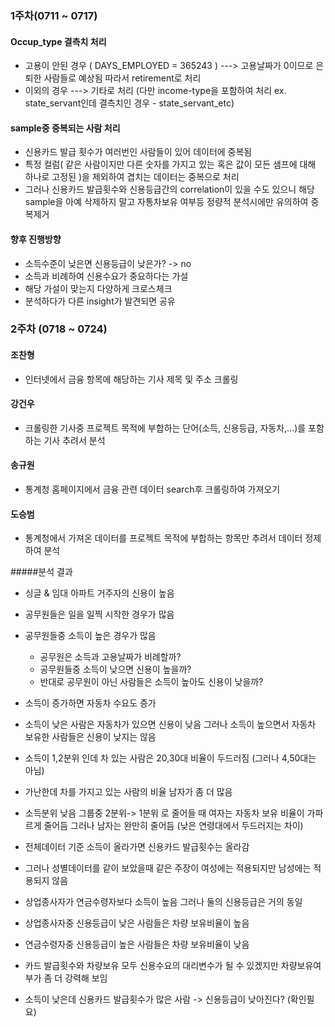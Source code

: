 ### 1주차(0711 ~ 0717)

#### Occup_type 결측치 처리

- 고용이 안된 경우 ( DAYS_EMPLOYED = 365243 )   --->   고용날짜가 0이므로 은퇴한 사람들로 예상됨 따라서 retirement로 처리
- 이외의 경우   --->   기타로 처리 (다만 income-type을 포함하여 처리 ex. state_servant인데 결측치인 경우 - state_servant_etc)


#### sample중 중복되는 사람 처리

- 신용카드 발급 횟수가 여러번인 사람들이 있어 데이터에 중복됨
- 특정 컬럼( 같은 사람이지만 다른 숫자를 가지고 있는 혹은 값이 모든 샘프에 대해 하나로 고정된 )을 제외하여 겹치는 데이터는 중복으로 처리
- 그러나 신용카드 발급횟수와 신용등급간의 correlation이 있을 수도 있으니 해당 sample을 아예 삭제하지 말고 자통차보유 여부등 정량적 분석시에만 유의하여 중복제거

#### 향후 진행방향

-  소득수준이 낮은면 신용등급이 낮은가? -> no
-  소득과 비례하여 신용수요가 중요하다는 가설
-  해당 가설이 맞는지 다양하게 크로스체크
-  분석하다가 다른 insight가 발견되면 공유 


### 2주차 (0718 ~ 0724)

#### 조찬형
- 인터넷에서 금융 항목에 해당하는 기사 제목 및 주소 크롤링 

#### 강건우
- 크롤링한 기사중 프로젝트 목적에 부합하는 단어(소득, 신용등급, 자동차,...)를 포함하는 기사 추려서 분석

#### 송규원
- 통계청 홈페이지에서 금융 관련 데이터 search후  크롤링하여 가져오기

#### 도승범
- 통계청에서 가져온 데이터를 프로젝트 목적에 부합하는 항목만 추려서 데이터 정제하여 분석


#####분석 결과
- 싱글 & 임대 아파트 거주자의 신용이 높음 
- 공무원들은 일을 일찍 시작한 경우가 많음
- 공무원들중 소득이 높은 경우가 많음 
  - 공무원은 소득과 고용날짜가 비례할까?
  - 공무원들중 소득이 낮으면 신용이 높을까?   
  - 반대로 공무원이 아닌 사람들은 소득이 높아도 신용이 낮을까? 
  
- 소득이 증가하면 자동차 수요도 증가
- 소득이 낮은 사람은 자동차가 있으면 신용이 낮음 그러나 소득이 높으면서 자동차 보유한 사람들은 신용이 낮지는 않음
- 소득이 1,2분위 인데 차 있는 사람은 20,30대 비율이 두드러짐 (그러나 4,50대는 아님)
- 가난한데 차를 가지고 있는 사람의 비율 남자가 좀 더 많음 
- 소득분위 낮음 그룹중 2분위-> 1분위 로 줄어들 때 여자는 자동차 보유 비율이 가파르게 줄어듬 그러나 남자는 완만히 줄어듬 (낮은 연령대에서 두드러지는 차이)
 
- 전체데이터 기준 소득이 올라가면 신용카드 발급횟수는 올라감
- 그러나 성별데이터를 같이 보았을때 같은 주장이 여성에는 적용되지만 남성에는 적용되지 않음 

- 상업종사자가 연금수령자보다 소득이 높음 그러나 둘의 신용등급은 거의 동일
- 상업종사자중 신용등급이 낮은 사람들은 차량 보유비율이 높음
- 연금수령자중 신용등급이 높은 사람들은 차량 보유비율이 낮음
- 카드 발급횟수와 차량보유 모두 신용수요의 대리변수가 될 수 있겠지만 차량보유여부가 좀 더 강력해 보임
- 소득이 낮은데 신용카드 발급횟수가 많은 사람 -> 신용등급이 낮아진다? (확인필요)
